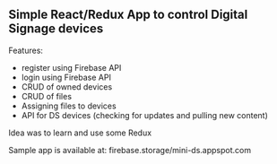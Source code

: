 ## Simple React/Redux App to control Digital Signage devices

Features:
- register using Firebase API
- login using Firebase API
- CRUD of owned devices
- CRUD of files
- Assigning files to devices
- API for DS devices (checking for updates and pulling new content)

Idea was to learn and use some Redux

Sample app is available at: firebase.storage/mini-ds.appspot.com


